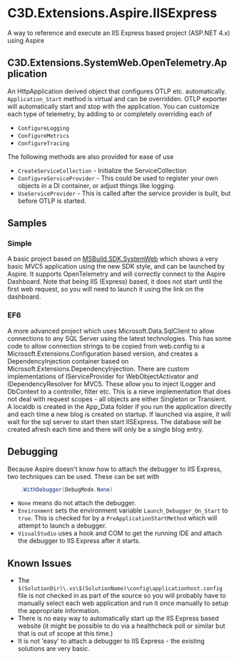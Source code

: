 # C3D.Extensions.Aspire.IISExpress

A way to reference and execute an IIS Express based project (ASP.NET 4.x) using Aspire

## C3D.Extensions.SystemWeb.OpenTelemetry.Application

An HttpApplication derived object that configures OTLP etc. automatically.
`Application_Start` method is virtual and can be overridden.
OTLP exporter will automatically start and stop with the application.
You can customize each type of telemetry, by adding to or completely overriding each of
- `ConfigureLogging`
- `ConfigureMetrics`
- `ConfigureTracing`

The following methods are also provided for ease of use
- `CreateServiceCollection` - Initialize the ServiceCollection
- `ConfigureServiceProvider` - This could be used to register your own objects in a DI container, or adjust things like logging.
- `UseServiceProvider` - This is called after the service provider is built, but before OTLP is started.

## Samples

### Simple
A basic project based on [MSBuild.SDK.SystemWeb](https://github.com/CZEMacLeod/MSBuild.SDK.SystemWeb)
which shows a very basic MVC5 application using the new SDK style, and can be launched by Aspire.
It supports OpenTelemetry and will correctly connect to the Aspire Dashboard.
Note that being IIS (Express) based, it does not start until the first web request, so you will need to launch it using the link on the dashboard.

### EF6
A more advanced project which uses Microsoft.Data.SqlClient to allow connections to any SQL Server using the latest technologies.
This has some code to allow connection strings to be copied from web.config to a Microsoft.Extensions.Configuration based version,
and creates a DependencyInjection container based on Microsoft.Extensions.DependencyInjection.
There are custom implementations of IServiceProvider for WebObjectActivator and IDependencyResolver for MVC5.
These allow you to inject ILogger and DbContext to a controller, filter etc.
This is a nieve implementation that does not deal with request scopes - all objects are either Singleton or Transient.
A localdb is created in the App_Data folder if you run the application directly and each time a new blog is created on startup.
If launched via aspire, it will wait for the sql server to start then start IISExpress. The database will be created afresh each time and there will only be a single blog entry.

## Debugging
Because Aspire doesn't know how to attach the debugger to IIS Express, two techniques can be used.
These can be set with 
```cs
	.WithDebugger(DebugMode.None)
```

- `None` means do not attach the debugger.
- `Environment` sets the environment variable `Launch_Debugger_On_Start` to `true`. 
This is checked for by a `PreApplicationStartMethod` which will attempt to launch a debugger.
- `VisualStudio` uses a hook and COM to get the running IDE and attach the debugger to IIS Express after it starts.

## Known Issues
- The `$(SolutionDir)\.vs\$(SolutionName)\config\applicationhost.config` file is not checked in as part of the source so you will probably have to manually select each web application and run it once manually to setup the appropriate information.
- There is no easy way to automatically start up the IIS Express based website (it might be possible to do via a healthcheck poll or similar but that is out of scope at this time.)
- It is not 'easy' to attach a debugger to IIS Express - the existing solutions are very basic.

